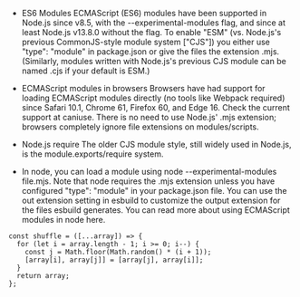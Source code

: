 - ES6 Modules
  ECMAScript (ES6) modules have been supported in Node.js since v8.5, with the --experimental-modules flag, and since at least Node.js v13.8.0 without the flag. To enable "ESM" (vs. Node.js's previous CommonJS-style module system ["CJS"]) you either use "type": "module" in package.json or give the files the extension .mjs. (Similarly, modules written with Node.js's previous CJS module can be named .cjs if your default is ESM.)

- ECMAScript modules in browsers
  Browsers have had support for loading ECMAScript modules directly (no tools like Webpack required) since Safari 10.1, Chrome 61, Firefox 60, and Edge 16. Check the current support at caniuse. There is no need to use Node.js' .mjs extension; browsers completely ignore file extensions on modules/scripts.

- Node.js require
  The older CJS module style, still widely used in Node.js, is the module.exports/require system.

- In node, you can load a module using node --experimental-modules file.mjs. Note that node requires the .mjs extension unless you have configured "type": "module" in your package.json file. You can use the out extension setting in esbuild to customize the output extension for the files esbuild generates. You can read more about using ECMAScript modules in node here.


```
const shuffle = ([...array]) => {
  for (let i = array.length - 1; i >= 0; i--) {
    const j = Math.floor(Math.random() * (i + 1));
    [array[i], array[j]] = [array[j], array[i]];
  }
  return array;
};

```
